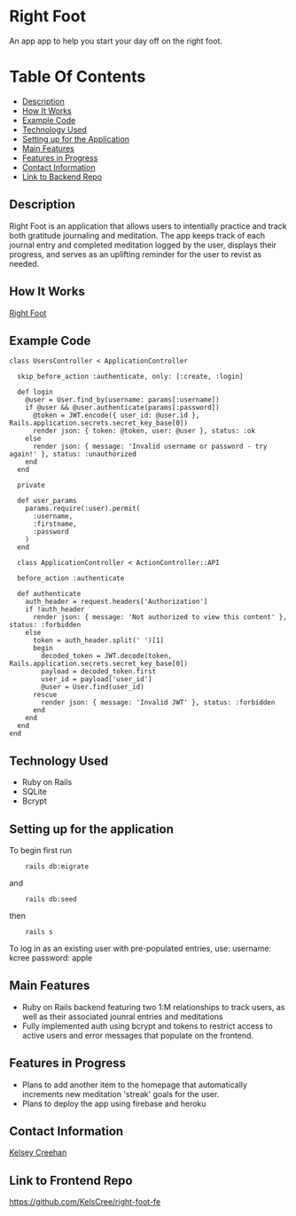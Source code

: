 # Right Foot

An app app to help you start your day off on the right foot. 

# Table Of Contents 
- [Description](https://github.com/KelsCree/morning-peace-fe#description)
- [How It Works](https://github.com/KelsCree/morning-peace-fe#how-it-works)
- [Example Code](https://github.com/KelsCree/morning-peace-fe#example-code)
- [Technology Used](https://github.com/KelsCree/morning-peace-fe#technology-used)
- [Setting up for the Application](https://github.com/KelsCree/morning-peace-fe#setting-up-for-the-application)
- [Main Features](https://github.com/KelsCree/morning-peace-fe#main-features)
- [Features in Progress](https://github.com/KelsCree/morning-peace-fe#features-in-progress)
- [Contact Information](https://github.com/KelsCree/morning-peace-fe#contact-information)
- [Link to Backend Repo](https://github.com/KelsCree/morning-peace-fe#link-to-backend-repo)

## Description

Right Foot is an application that allows users to intentially practice and track both gratitude journaling and meditation. The app keeps track of each journal entry and completed meditation logged by the user, displays their progress, and serves as an uplifting reminder for the user to revist as needed. 

## How It Works

[Right Foot](youtubelink)

## Example Code 
```
class UsersController < ApplicationController

  skip_before_action :authenticate, only: [:create, :login]

  def login
    @user = User.find_by(username: params[:username])
    if @user && @user.authenticate(params[:password])
      @token = JWT.encode({ user_id: @user.id }, Rails.application.secrets.secret_key_base[0])
      render json: { token: @token, user: @user }, status: :ok
    else
      render json: { message: 'Invalid username or password - try again!' }, status: :unauthorized
    end
  end

  private

  def user_params
    params.require(:user).permit(
      :username,
      :firstname,
      :password
    )
  end

```
```
  class ApplicationController < ActionController::API

  before_action :authenticate

  def authenticate
    auth_header = request.headers['Authorization']
    if !auth_header
      render json: { message: 'Not authorized to view this content' }, status: :forbidden
    else
      token = auth_header.split(' ')[1]
      begin
        decoded_token = JWT.decode(token, Rails.application.secrets.secret_key_base[0])
        payload = decoded_token.first
        user_id = payload['user_id']
        @user = User.find(user_id)
      rescue
        render json: { message: 'Invalid JWT' }, status: :forbidden
      end
    end
  end
end

```

## Technology Used

- Ruby on Rails
- SQLite
- Bcrypt


## Setting up for the application

To begin first run 
    
```
    rails db:migrate
``` 

and

```
    rails db:seed
```
    
then 
    
```
    rails s
```

To log in as an existing user with pre-populated entries, use:
username: kcree
password: apple

## Main Features

- Ruby on Rails backend featuring two 1:M relationships to track users, as well as their associated jounral entries and meditations
- Fully implemented auth using bcrypt and tokens to restrict access to active users and error messages that populate on the frontend.

## Features in Progress

- Plans to add another item to the homepage that automatically increments new meditation 'streak' goals for the user.
- Plans to deploy the app using firebase and heroku

## Contact Information

[Kelsey Creehan](https://www.linkedin.com/in/kelsey-creehan/)

## Link to Frontend Repo

https://github.com/KelsCree/right-foot-fe
